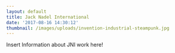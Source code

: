 ```yaml
---
layout: default
title: Jack Nadel International
date: '2017-08-16 14:30:12'
thumbnail: /images/uploads/invention-industrial-steampunk.jpg
---
```

Insert Information about JNI work here!
